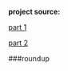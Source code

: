 **project source:**

[part 1](https://youtu.be/iz1GB_q5txM)

[part 2](https://youtu.be/AXwuF1C-Bso")

###roundup